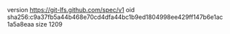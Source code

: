version https://git-lfs.github.com/spec/v1
oid sha256:c9a37fb5a44b468e70cd4dfa44bc1b9ed1804998ee429ff147b6e1ac1a5a8eaa
size 1209
